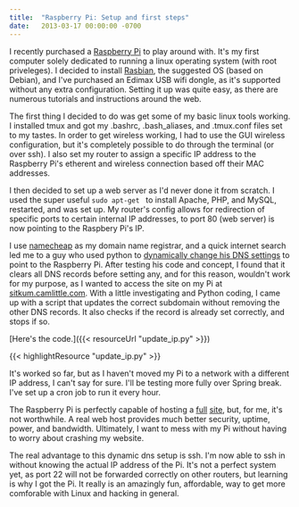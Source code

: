 ```yaml
---
title:  "Raspberry Pi: Setup and first steps"
date:   2013-03-17 00:00:00 -0700
---
```


I recently purchased a [Raspberry Pi](http://www.raspberrypi.org) to play
around with. It's my first computer solely dedicated to running a linux
operating system (with root priveleges). I decided to install
[Rasbian](http://www.rasbian.org/), the suggested OS (based on Debian), and
I've purchased an Edimax USB wifi dongle, as it's supported without any extra
configuration. Setting it up was quite easy, as there are numerous tutorials
and instructions around the web.

The first thing I decided to do was get some of my basic linux tools working. I
installed tmux and got my .bashrc, .bash_aliases, and .tmux.conf files set to
my tastes. In order to get wireless working, I had to use the GUI wireless
configuration, but it's completely possible to do through the terminal (or over
ssh). I also set my router to assign a specific IP address to the Raspberry
Pi's etherent and wireless connection based off their MAC addresses.

I then decided to set up a web server as I'd never done it from scratch. I used
the super useful `sudo apt-get ` to install Apache, PHP, and MySQL, restarted,
and was set up. My router's config allows for redirection of specific ports to
certain internal IP addresses, to port 80 (web server) is now pointing to the
Raspbery Pi's IP.

I use [namecheap](http://www.namecheap.com/?aff=46677) as my domain name
registrar, and a quick internet search led me to a guy who used python to
[dynamically change his DNS
settings](http://networkprogramming.wordpress.com/2013/02/15/servedwithpi-com-a-tiny-webserver/)
to point to the Raspberry Pi. After testing his code and concept, I found that
it clears all DNS records before setting any, and for this reason, wouldn't
work for my purpose, as I wanted to access the site on my Pi at
[sitkum.camlittle.com](http://sitkum.camlittle.com). With a little
investigating and Python coding, I came up with a script that updates the
correct subdomain without removing the other DNS records. It also checks if the
record is already set correctly, and stops if so.

[Here's the code.]({{< resourceUrl "update_ip.py" >}})

{{< highlightResource "update_ip.py" >}}

It's worked so far, but as I haven't moved my Pi to a network with a different
IP address, I can't say for sure. I'll be testing more fully over Spring break.
I've set up a cron job to run it every hour.

The Raspberry Pi is perfectly capable of hosting a
[full](http://www.dingleberrypi.com) [site](http://www.servedwithpi.com), but,
for me, it's not worthwhile. A real web host provides much better security,
uptime, power, and bandwidth. Ultimately, I want to mess with my Pi without
having to worry about crashing my website.

The real advantage to this dynamic dns setup is ssh. I'm now able to ssh in
without knowing the actual IP address of the Pi. It's not a perfect system yet,
as port 22 will not be forwarded correctly on other routers, but learning is
why I got the Pi. It really is an amazingly fun, affordable, way to get more
comforable with Linux and hacking in general.
